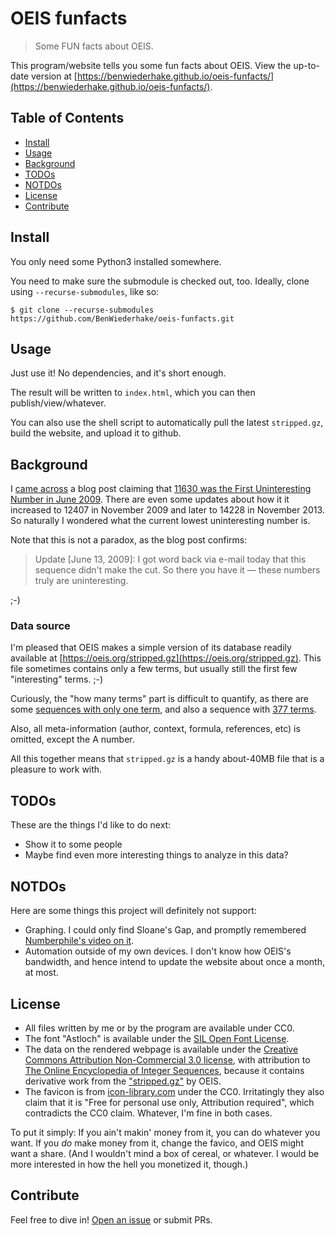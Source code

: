 # OEIS funfacts

> Some FUN facts about OEIS.

This program/website tells you some fun facts about OEIS.
View the up-to-date version at [https://benwiederhake.github.io/oeis-funfacts/](https://benwiederhake.github.io/oeis-funfacts/).

## Table of Contents

- [Install](#install)
- [Usage](#usage)
- [Background](#background)
- [TODOs](#todos)
- [NOTDOs](#notdos)
- [License](#license)
- [Contribute](#contribute)

## Install

You only need some Python3 installed somewhere.

You need to make sure the submodule is checked out, too. Ideally, clone using `--recurse-submodules`, like so:

```
$ git clone --recurse-submodules https://github.com/BenWiederhake/oeis-funfacts.git
```

## Usage

Just use it! No dependencies, and it's short enough.

The result will be written to `index.html`, which you can then publish/view/whatever.

You can also use the shell script to automatically pull the latest `stripped.gz`, build the website, and upload it to github.

## Background

I [came
across](https://www.reddit.com/r/AskReddit/comments/hg1uax/what_is_your_favorite_paradox/fw1m948/)
a blog post claiming that
[11630 was the First Uninteresting Number in June 2009](http://www.njohnston.ca/2009/06/11630-is-the-first-uninteresting-number/).
There are even some updates about how it it increased to 12407 in November 2009 and later to 14228 in November 2013.
So naturally I wondered what the current lowest uninteresting number is.

Note that this is not a paradox, as the blog post confirms:

> Update \[June 13, 2009\]: I got word back via e-mail today that this sequence didn't make the cut. So there you have it — these numbers truly are uninteresting.

;-)

### Data source

I'm pleased that OEIS makes a simple version of its database readily available at [https://oeis.org/stripped.gz](https://oeis.org/stripped.gz).
This file sometimes contains only a few terms, but usually still the first few "interesting" terms. ;-)

Curiously, the "how many terms" part is difficult to quantify, as there are some [sequences with only one term](https://oeis.org/A058445),
and also a sequence with [377 terms](https://oeis.org/A266330).

Also, all meta-information (author, context, formula, references, etc) is omitted, except the A number.

All this together means that `stripped.gz` is a handy about-40MB file that is a pleasure to work with.

## TODOs

These are the things I'd like to do next:
* Show it to some people
* Maybe find even more interesting things to analyze in this data?

## NOTDOs

Here are some things this project will definitely not support:
* Graphing. I could only find Sloane's Gap, and promptly remembered [Numberphile's video on it](https://www.youtube.com/watch?v=_YysNM2JoFo).
* Automation outside of my own devices. I don't know how OEIS's bandwidth, and hence intend to update the website about once a month, at most.

## License

- All files written by me or by the program are available under CC0.
- The font "Astloch" is available under the [SIL Open Font License](https://www.1001fonts.com/astloch-font.html#license).
- The data on the rendered webpage is available under the [Creative Commons Attribution Non-Commercial 3.0 license](http://creativecommons.org/licenses/by-nc/3.0/), with attribution to [The Online Encyclopedia of Integer Sequences](https://oeis.org/), because it contains derivative work from the ["stripped.gz"](https://oeis.org/stripped.gz) by OEIS.
- The favicon is from [icon-library.com](http://icon-library.com/icon/bored-icon-4.html) under the CC0. Irritatingly they also claim that it is "Free for personal use only, Attribution required", which contradicts the CC0 claim. Whatever, I'm fine in both cases.

To put it simply: If you ain't makin' money from it, you can do whatever you want. If you *do* make
money from it, change the favico, and OEIS might want a share. (And I wouldn't mind a box of cereal, or whatever.
I would be more interested in how the hell you monetized it, though.)

## Contribute

Feel free to dive in! [Open an issue](https://github.com/BenWiederhake/oeis-funfacts/issues/new) or submit PRs.
